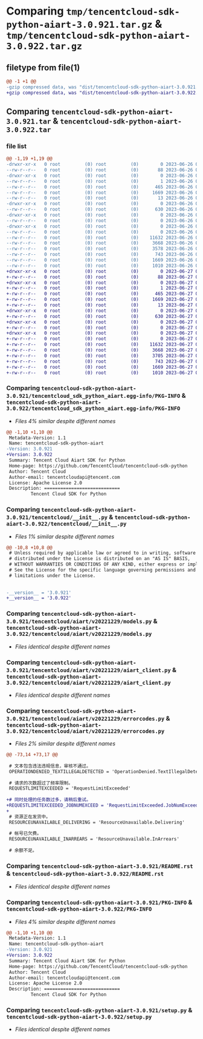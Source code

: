 # Comparing `tmp/tencentcloud-sdk-python-aiart-3.0.921.tar.gz` & `tmp/tencentcloud-sdk-python-aiart-3.0.922.tar.gz`

## filetype from file(1)

```diff
@@ -1 +1 @@
-gzip compressed data, was "dist/tencentcloud-sdk-python-aiart-3.0.921.tar", last modified: Mon Jun 26 00:15:27 2023, max compression
+gzip compressed data, was "dist/tencentcloud-sdk-python-aiart-3.0.922.tar", last modified: Tue Jun 27 00:16:08 2023, max compression
```

## Comparing `tencentcloud-sdk-python-aiart-3.0.921.tar` & `tencentcloud-sdk-python-aiart-3.0.922.tar`

### file list

```diff
@@ -1,19 +1,19 @@
-drwxr-xr-x   0 root         (0) root         (0)        0 2023-06-26 00:15:27.000000 tencentcloud-sdk-python-aiart-3.0.921/
--rw-r--r--   0 root         (0) root         (0)       88 2023-06-26 00:15:27.000000 tencentcloud-sdk-python-aiart-3.0.921/setup.cfg
-drwxr-xr-x   0 root         (0) root         (0)        0 2023-06-26 00:15:27.000000 tencentcloud-sdk-python-aiart-3.0.921/tencentcloud_sdk_python_aiart.egg-info/
--rw-r--r--   0 root         (0) root         (0)        1 2023-06-26 00:15:27.000000 tencentcloud-sdk-python-aiart-3.0.921/tencentcloud_sdk_python_aiart.egg-info/dependency_links.txt
--rw-r--r--   0 root         (0) root         (0)      465 2023-06-26 00:15:27.000000 tencentcloud-sdk-python-aiart-3.0.921/tencentcloud_sdk_python_aiart.egg-info/SOURCES.txt
--rw-r--r--   0 root         (0) root         (0)     1669 2023-06-26 00:15:27.000000 tencentcloud-sdk-python-aiart-3.0.921/tencentcloud_sdk_python_aiart.egg-info/PKG-INFO
--rw-r--r--   0 root         (0) root         (0)       13 2023-06-26 00:15:27.000000 tencentcloud-sdk-python-aiart-3.0.921/tencentcloud_sdk_python_aiart.egg-info/top_level.txt
-drwxr-xr-x   0 root         (0) root         (0)        0 2023-06-26 00:15:27.000000 tencentcloud-sdk-python-aiart-3.0.921/tencentcloud/
--rw-r--r--   0 root         (0) root         (0)      630 2023-06-26 00:15:27.000000 tencentcloud-sdk-python-aiart-3.0.921/tencentcloud/__init__.py
-drwxr-xr-x   0 root         (0) root         (0)        0 2023-06-26 00:15:27.000000 tencentcloud-sdk-python-aiart-3.0.921/tencentcloud/aiart/
--rw-r--r--   0 root         (0) root         (0)        0 2023-06-26 00:15:27.000000 tencentcloud-sdk-python-aiart-3.0.921/tencentcloud/aiart/__init__.py
-drwxr-xr-x   0 root         (0) root         (0)        0 2023-06-26 00:15:27.000000 tencentcloud-sdk-python-aiart-3.0.921/tencentcloud/aiart/v20221229/
--rw-r--r--   0 root         (0) root         (0)        0 2023-06-26 00:15:27.000000 tencentcloud-sdk-python-aiart-3.0.921/tencentcloud/aiart/v20221229/__init__.py
--rw-r--r--   0 root         (0) root         (0)    11632 2023-06-26 00:15:27.000000 tencentcloud-sdk-python-aiart-3.0.921/tencentcloud/aiart/v20221229/models.py
--rw-r--r--   0 root         (0) root         (0)     3668 2023-06-26 00:15:27.000000 tencentcloud-sdk-python-aiart-3.0.921/tencentcloud/aiart/v20221229/aiart_client.py
--rw-r--r--   0 root         (0) root         (0)     3578 2023-06-26 00:15:27.000000 tencentcloud-sdk-python-aiart-3.0.921/tencentcloud/aiart/v20221229/errorcodes.py
--rw-r--r--   0 root         (0) root         (0)      743 2023-06-26 00:15:27.000000 tencentcloud-sdk-python-aiart-3.0.921/README.rst
--rw-r--r--   0 root         (0) root         (0)     1669 2023-06-26 00:15:27.000000 tencentcloud-sdk-python-aiart-3.0.921/PKG-INFO
--rw-r--r--   0 root         (0) root         (0)     1010 2023-06-26 00:15:27.000000 tencentcloud-sdk-python-aiart-3.0.921/setup.py
+drwxr-xr-x   0 root         (0) root         (0)        0 2023-06-27 00:16:08.000000 tencentcloud-sdk-python-aiart-3.0.922/
+-rw-r--r--   0 root         (0) root         (0)       88 2023-06-27 00:16:08.000000 tencentcloud-sdk-python-aiart-3.0.922/setup.cfg
+drwxr-xr-x   0 root         (0) root         (0)        0 2023-06-27 00:16:08.000000 tencentcloud-sdk-python-aiart-3.0.922/tencentcloud_sdk_python_aiart.egg-info/
+-rw-r--r--   0 root         (0) root         (0)        1 2023-06-27 00:16:08.000000 tencentcloud-sdk-python-aiart-3.0.922/tencentcloud_sdk_python_aiart.egg-info/dependency_links.txt
+-rw-r--r--   0 root         (0) root         (0)      465 2023-06-27 00:16:08.000000 tencentcloud-sdk-python-aiart-3.0.922/tencentcloud_sdk_python_aiart.egg-info/SOURCES.txt
+-rw-r--r--   0 root         (0) root         (0)     1669 2023-06-27 00:16:08.000000 tencentcloud-sdk-python-aiart-3.0.922/tencentcloud_sdk_python_aiart.egg-info/PKG-INFO
+-rw-r--r--   0 root         (0) root         (0)       13 2023-06-27 00:16:08.000000 tencentcloud-sdk-python-aiart-3.0.922/tencentcloud_sdk_python_aiart.egg-info/top_level.txt
+drwxr-xr-x   0 root         (0) root         (0)        0 2023-06-27 00:16:08.000000 tencentcloud-sdk-python-aiart-3.0.922/tencentcloud/
+-rw-r--r--   0 root         (0) root         (0)      630 2023-06-27 00:16:08.000000 tencentcloud-sdk-python-aiart-3.0.922/tencentcloud/__init__.py
+drwxr-xr-x   0 root         (0) root         (0)        0 2023-06-27 00:16:08.000000 tencentcloud-sdk-python-aiart-3.0.922/tencentcloud/aiart/
+-rw-r--r--   0 root         (0) root         (0)        0 2023-06-27 00:16:08.000000 tencentcloud-sdk-python-aiart-3.0.922/tencentcloud/aiart/__init__.py
+drwxr-xr-x   0 root         (0) root         (0)        0 2023-06-27 00:16:08.000000 tencentcloud-sdk-python-aiart-3.0.922/tencentcloud/aiart/v20221229/
+-rw-r--r--   0 root         (0) root         (0)        0 2023-06-27 00:16:08.000000 tencentcloud-sdk-python-aiart-3.0.922/tencentcloud/aiart/v20221229/__init__.py
+-rw-r--r--   0 root         (0) root         (0)    11632 2023-06-27 00:16:08.000000 tencentcloud-sdk-python-aiart-3.0.922/tencentcloud/aiart/v20221229/models.py
+-rw-r--r--   0 root         (0) root         (0)     3668 2023-06-27 00:16:08.000000 tencentcloud-sdk-python-aiart-3.0.922/tencentcloud/aiart/v20221229/aiart_client.py
+-rw-r--r--   0 root         (0) root         (0)     3705 2023-06-27 00:16:08.000000 tencentcloud-sdk-python-aiart-3.0.922/tencentcloud/aiart/v20221229/errorcodes.py
+-rw-r--r--   0 root         (0) root         (0)      743 2023-06-27 00:16:08.000000 tencentcloud-sdk-python-aiart-3.0.922/README.rst
+-rw-r--r--   0 root         (0) root         (0)     1669 2023-06-27 00:16:08.000000 tencentcloud-sdk-python-aiart-3.0.922/PKG-INFO
+-rw-r--r--   0 root         (0) root         (0)     1010 2023-06-27 00:16:08.000000 tencentcloud-sdk-python-aiart-3.0.922/setup.py
```

### Comparing `tencentcloud-sdk-python-aiart-3.0.921/tencentcloud_sdk_python_aiart.egg-info/PKG-INFO` & `tencentcloud-sdk-python-aiart-3.0.922/tencentcloud_sdk_python_aiart.egg-info/PKG-INFO`

 * *Files 4% similar despite different names*

```diff
@@ -1,10 +1,10 @@
 Metadata-Version: 1.1
 Name: tencentcloud-sdk-python-aiart
-Version: 3.0.921
+Version: 3.0.922
 Summary: Tencent Cloud Aiart SDK for Python
 Home-page: https://github.com/TencentCloud/tencentcloud-sdk-python
 Author: Tencent Cloud
 Author-email: tencentcloudapi@tencent.com
 License: Apache License 2.0
 Description: ============================
         Tencent Cloud SDK for Python
```

### Comparing `tencentcloud-sdk-python-aiart-3.0.921/tencentcloud/__init__.py` & `tencentcloud-sdk-python-aiart-3.0.922/tencentcloud/__init__.py`

 * *Files 1% similar despite different names*

```diff
@@ -10,8 +10,8 @@
 # Unless required by applicable law or agreed to in writing, software
 # distributed under the License is distributed on an "AS IS" BASIS,
 # WITHOUT WARRANTIES OR CONDITIONS OF ANY KIND, either express or implied.
 # See the License for the specific language governing permissions and
 # limitations under the License.
 
 
-__version__ = '3.0.921'
+__version__ = '3.0.922'
```

### Comparing `tencentcloud-sdk-python-aiart-3.0.921/tencentcloud/aiart/v20221229/models.py` & `tencentcloud-sdk-python-aiart-3.0.922/tencentcloud/aiart/v20221229/models.py`

 * *Files identical despite different names*

### Comparing `tencentcloud-sdk-python-aiart-3.0.921/tencentcloud/aiart/v20221229/aiart_client.py` & `tencentcloud-sdk-python-aiart-3.0.922/tencentcloud/aiart/v20221229/aiart_client.py`

 * *Files identical despite different names*

### Comparing `tencentcloud-sdk-python-aiart-3.0.921/tencentcloud/aiart/v20221229/errorcodes.py` & `tencentcloud-sdk-python-aiart-3.0.922/tencentcloud/aiart/v20221229/errorcodes.py`

 * *Files 2% similar despite different names*

```diff
@@ -73,14 +73,17 @@
 
 # 文本包含违法违规信息，审核不通过。
 OPERATIONDENIED_TEXTILLEGALDETECTED = 'OperationDenied.TextIllegalDetected'
 
 # 请求的次数超过了频率限制。
 REQUESTLIMITEXCEEDED = 'RequestLimitExceeded'
 
+# 同时处理的任务数过多，请稍后重试。
+REQUESTLIMITEXCEEDED_JOBNUMEXCEED = 'RequestLimitExceeded.JobNumExceed'
+
 # 资源正在发货中。
 RESOURCEUNAVAILABLE_DELIVERING = 'ResourceUnavailable.Delivering'
 
 # 帐号已欠费。
 RESOURCEUNAVAILABLE_INARREARS = 'ResourceUnavailable.InArrears'
 
 # 余额不足。
```

### Comparing `tencentcloud-sdk-python-aiart-3.0.921/README.rst` & `tencentcloud-sdk-python-aiart-3.0.922/README.rst`

 * *Files identical despite different names*

### Comparing `tencentcloud-sdk-python-aiart-3.0.921/PKG-INFO` & `tencentcloud-sdk-python-aiart-3.0.922/PKG-INFO`

 * *Files 4% similar despite different names*

```diff
@@ -1,10 +1,10 @@
 Metadata-Version: 1.1
 Name: tencentcloud-sdk-python-aiart
-Version: 3.0.921
+Version: 3.0.922
 Summary: Tencent Cloud Aiart SDK for Python
 Home-page: https://github.com/TencentCloud/tencentcloud-sdk-python
 Author: Tencent Cloud
 Author-email: tencentcloudapi@tencent.com
 License: Apache License 2.0
 Description: ============================
         Tencent Cloud SDK for Python
```

### Comparing `tencentcloud-sdk-python-aiart-3.0.921/setup.py` & `tencentcloud-sdk-python-aiart-3.0.922/setup.py`

 * *Files identical despite different names*

